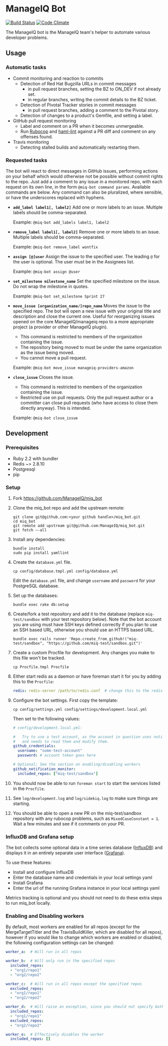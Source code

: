 # ManageIQ Bot

[![Build Status](https://travis-ci.org/ManageIQ/miq_bot.svg)](https://travis-ci.org/ManageIQ/miq_bot)
[![Code Climate](https://codeclimate.com/github/ManageIQ/miq_bot/badges/gpa.svg)](https://codeclimate.com/github/ManageIQ/miq_bot)

The ManageIQ bot is the ManageIQ team's helper to automate various developer problems.

## Usage

### Automatic tasks

- Commit monitoring and reaction to commits
  - Detection of Red Hat Bugzilla URLs in commit messages
    - in pull request branches, setting the BZ to ON_DEV if not already set.
    - in regular branches, writing the commit details to the BZ ticket.
  - Detection of Pivotal Tracker stories in commit messages
    - in pull request branches, adding a comment to the Pivotal story.
  - Detection of changes to a product's Gemfile, and setting a label.
- GitHub pull request monitoring
  - Label and comment on a PR when it becomes unmergeable.
  - Run [Rubocop](https://github.com/bbatsov/rubocop) and
    [haml-lint](https://github.com/brigade/haml-lint) against a PR diff and
    comment on any offenses found.
- Travis monitoring
  - Detecting stalled builds and automatically restarting them.

### Requested tasks

The bot will react to direct messages in GitHub issues, performing actions on
your behalf which would otherwise not be possible without commit rights to the
repo. Just add a comment to any issue in a monitored repo, with each request on
its own line, in the form `@miq-bot command params`.  Available commands are
below.  Any command can also be pluralized, where sensible, or have the
underscores replaced with hyphens.

- **`add_label label1[, label2]`**
  Add one or more labels to an issue.  Multiple labels should be
  comma-separated.

  Example: `@miq-bot add_labels label1, label2`

- **`remove_label label1[, label2]`**
  Remove one or more labels to an issue. Multiple labels should be comma-separated.

  Example: `@miq-bot remove_label wontfix`

- **`assign [@]user`**
  Assign the issue to the specified user.  The leading `@` for the
  user is optional.  The user must be in the Assignees list.

  Example: `@miq-bot assign @user`

- **`set_milestone milestone_name`**
  Set the specified milestone on the issue. Do not wrap the
  milestone in quotes.

  Example: `@miq-bot set_milestone Sprint 27`

- **`move_issue [organization_name/]repo_name`**
  Moves the issue to the specified repo. The bot will open a new issue with
  your original title and description and close the current one. Useful for
  reorganizing issues opened on the core ManageIQ/manageiq repo to a more
  appropriate project (a provider or other ManageIQ plugin).

  * This command is restricted to members of the organization containing the issue.
  * The repository being moved to must be under the same organization as the issue being moved.
  * You cannot move a pull request.

  Example: `@miq-bot move_issue manageiq-providers-amazon`

- **`close_issue`**
  Closes the issue.

  * This command is restricted to members of the organization containing the issue.
  * Restricted use on pull requests. Only the pull request author or a committer can close
    pull requests (who have access to close them directly anyway). This is intended.

  Example: `@miq-bot close_issue`

## Development

### Prerequisites

* Ruby 2.2 with bundler
* Redis ~> 2.8.10
* Postgresql
* pip

### Setup

1. Fork https://github.com/ManageIQ/miq_bot

2. Clone the miq_bot repo and add the upstream remote:
   ```
   git clone git@github.com:<your github handle>/miq_bot.git
   cd miq_bot
   git remote add upstream git@github.com:ManageIQ/miq_bot.git
   git fetch —-all
   ```

3. Install any dependencies:
   ```
   bundle install
   sudo pip install yamllint
   ```

4. Create the `database.yml` file.
   ```
   cp config/database.tmpl.yml config/database.yml
   ```
   Edit the `database.yml` file, and change `username` and `password` for your
   PostgreSQL database.

5. Set up the databases:
   ```
   bundle exec rake db:setup
   ```

6. Create/fork a test repository and add it to the database (replace `miq-test/sandbox` with your test
   repository below).  Note that the bot account you are using must have SSH keys defined correctly
   if you plan to use an SSH based URL, otherwise you should use an HTTPS based URL.
   ```
   bundle exec rails runner 'Repo.create_from_github!("miq-test/sandbox", "https://github.com/miq-test/sandbox.git")'
   ```

7. Create a custom Procfile for development. Any changes you make to this file
   won't be tracked.
   ```
   cp Procfile.tmpl Procfile
   ```

8. Either start redis as a daemon or have foreman start it for you by
   adding this to the `Procfile`:
   ```yaml
   redis: redis-server /path/to/redis.conf  # change this to the redis.conf provided by your package manager.
   ```

9. Configure the bot settings. First copy the template:
    ```
    cp config/settings.yml config/settings/development.local.yml
    ```

    Then set to the following values:
    ```yaml
    # config/development.local.yml:

    #   Try to use a test account, as the account in question uses notifications
    #   and needs to read them and modify them.
    github_credentials:
      username: "some-test-account"
      password: # account token goes here

    # Optional; See the section on enabling/disabling workers
    github_notification_monitor:
      included_repos: ["miq-test/sandbox"]
    ```

10. You should now be able to run `foreman start` to start the services listed
    in the `Procfile`.

11. See `log/development.log` and `log/sidekiq.log` to make sure
    things are starting.

12. You should be able to open a new PR on the miq-test/sandbox
    repository with any rubocop problems, such as `MixedCaseConstant = 1`.
    Wait a few minutes and see if it comments on your PR.

### InfluxDB and Grafana setup

The bot collects some optional data in a time series database
([InfluxDB](https://github.com/influxdata/influxdb)) and displays it in an
entirely separate user interface ([Grafana](http://grafana.org/)).

To use these features:

* Install and configure InfluxDB
* Enter the database name and credentials in your local settings yaml
* Install Grafana
* Enter the url of the running Grafana instance in your local settings yaml

Metrics tracking is optional and you should not need to do these extra steps to run miq_bot locally.

### Enabling and Disabling workers

By default, most workers are enabled for all repos (except for the MergeTargetTitler
and the TravisBuildKiller, which are disabled for all repos), however if you would
like to change which workers are enabled or disabled, the following configuration
settings can be changed:

```yaml
worker_a:  # Will run in all repos

worker_b:  # Will only run in the specified repos
  included_repos:
  - "org1/repo1"
  - "org2/repo2"

worker_c:  # Will run in all repos except the specified repos
  excluded_repos:
  - "org1/repo1"
  - "org2/repo2"

worker_d:  # Will raise an exception, since you should not specify both
  included_repos:
  - "org1/repo1"
  excluded_repos:
  - "org2/repo2"

worker_e:  # Effectively disables the worker
  included_repos: []
```
